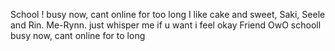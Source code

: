 School ! busy now, cant online for too long
I like cake and sweet, Saki, Seele and Rin.
Me-Rynn.
just whisper me if u want i feel okay
Friend OwO
schooll busy now, cant online for to long
